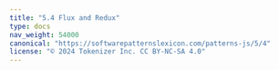 ```yaml
---
title: "5.4 Flux and Redux"
type: docs
nav_weight: 54000
canonical: "https://softwarepatternslexicon.com/patterns-js/5/4"
license: "© 2024 Tokenizer Inc. CC BY-NC-SA 4.0"
---
```

